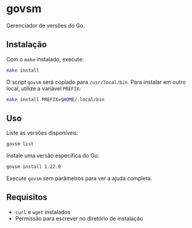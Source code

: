 # govsm

Gerenciador de versões do Go.

## Instalação

Com o `make` instalado, execute:

```bash
make install
```

O script `govsm` será copiado para `/usr/local/bin`. Para instalar em outro local, utilize a variável `PREFIX`:

```bash
make install PREFIX=$HOME/.local/bin
```

## Uso

Liste as versões disponíveis:

```bash
govsm list
```

Instale uma versão específica do Go:

```bash
govsm install 1.22.0
```

Execute `govsm` sem parâmetros para ver a ajuda completa.

## Requisitos

- `curl` e `wget` instalados
- Permissão para escrever no diretório de instalação
